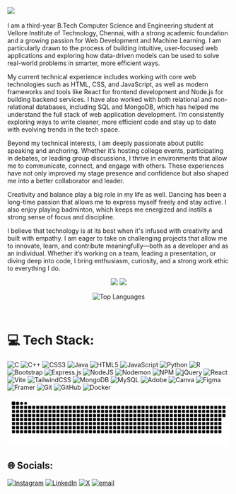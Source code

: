 ![](https://github-profile-trophy.vercel.app/?username=Sanskruti-Shete&theme=tokyonight&no-frame=false&no-bg=true&margin-w=4&title=MultiLanguage,Commits,Repositories,Experience,Followers&column=5)

<p>I am a third-year B.Tech Computer Science and Engineering student at Vellore Institute of Technology, Chennai, with a strong academic foundation and a growing passion for Web Development and Machine Learning. I am particularly drawn to the process of building intuitive, user-focused web applications and exploring how data-driven models can be used to solve real-world problems in smarter, more efficient ways.

My current technical experience includes working with core web technologies such as HTML, CSS, and JavaScript, as well as modern frameworks and tools like React for frontend development and Node.js for building backend services. I have also worked with both relational and non-relational databases, including SQL and MongoDB, which has helped me understand the full stack of web application development. I’m consistently exploring ways to write cleaner, more efficient code and stay up to date with evolving trends in the tech space.

Beyond my technical interests, I am deeply passionate about public speaking and anchoring. Whether it’s hosting college events, participating in debates, or leading group discussions, I thrive in environments that allow me to communicate, connect, and engage with others. These experiences have not only improved my stage presence and confidence but also shaped me into a better collaborator and leader.

Creativity and balance play a big role in my life as well. Dancing has been a long-time passion that allows me to express myself freely and stay active. I also enjoy playing badminton, which keeps me energized and instills a strong sense of focus and discipline.

I believe that technology is at its best when it's infused with creativity and built with empathy. I am eager to take on challenging projects that allow me to innovate, learn, and contribute meaningfully—both as a developer and as an individual. Whether it’s working on a team, leading a presentation, or diving deep into code, I bring enthusiasm, curiosity, and a strong work ethic to everything I do.</p>

<p align="center">
  <img src="https://github-readme-stats.vercel.app/api?username=Sanskruti-Shete&theme=dark&hide_border=false&include_all_commits=false&count_private=false" width="400" />
  <img src="https://nirzak-streak-stats.vercel.app/?user=Sanskruti-Shete&theme=dark&hide_border=false" width="400"/>
</p>

<p align="center">
  <img height="300" width="600" src="https://github-readme-stats.vercel.app/api/top-langs/?username=Sanskruti-Shete&layout=compact&langs_count=15&theme=tokyonight" alt="Top Languages">
</p>
<div id="header" align="center">
  <img src="https://komarev.com/ghpvc/?username=Sanskruti-Shete&style=for-the-badge&color=orange" alt=""/>
</div>

# 💻 Tech Stack:
![C](https://img.shields.io/badge/c-%2300599C.svg?style=for-the-badge&logo=c&logoColor=white) ![C++](https://img.shields.io/badge/c++-%2300599C.svg?style=for-the-badge&logo=c%2B%2B&logoColor=white) ![CSS3](https://img.shields.io/badge/css3-%231572B6.svg?style=for-the-badge&logo=css3&logoColor=white) ![Java](https://img.shields.io/badge/java-%23ED8B00.svg?style=for-the-badge&logo=openjdk&logoColor=white) ![HTML5](https://img.shields.io/badge/html5-%23E34F26.svg?style=for-the-badge&logo=html5&logoColor=white) ![JavaScript](https://img.shields.io/badge/javascript-%23323330.svg?style=for-the-badge&logo=javascript&logoColor=%23F7DF1E) ![Python](https://img.shields.io/badge/python-3670A0?style=for-the-badge&logo=python&logoColor=ffdd54) ![R](https://img.shields.io/badge/r-%23276DC3.svg?style=for-the-badge&logo=r&logoColor=white) ![Bootstrap](https://img.shields.io/badge/bootstrap-%238511FA.svg?style=for-the-badge&logo=bootstrap&logoColor=white) ![Express.js](https://img.shields.io/badge/express.js-%23404d59.svg?style=for-the-badge&logo=express&logoColor=%2361DAFB) ![NodeJS](https://img.shields.io/badge/node.js-6DA55F?style=for-the-badge&logo=node.js&logoColor=white) ![Nodemon](https://img.shields.io/badge/NODEMON-%23323330.svg?style=for-the-badge&logo=nodemon&logoColor=%BBDEAD) ![NPM](https://img.shields.io/badge/NPM-%23CB3837.svg?style=for-the-badge&logo=npm&logoColor=white) ![jQuery](https://img.shields.io/badge/jquery-%230769AD.svg?style=for-the-badge&logo=jquery&logoColor=white) ![React](https://img.shields.io/badge/react-%2320232a.svg?style=for-the-badge&logo=react&logoColor=%2361DAFB) ![Vite](https://img.shields.io/badge/vite-%23646CFF.svg?style=for-the-badge&logo=vite&logoColor=white) ![TailwindCSS](https://img.shields.io/badge/tailwindcss-%2338B2AC.svg?style=for-the-badge&logo=tailwind-css&logoColor=white) ![MongoDB](https://img.shields.io/badge/MongoDB-%234ea94b.svg?style=for-the-badge&logo=mongodb&logoColor=white) ![MySQL](https://img.shields.io/badge/mysql-4479A1.svg?style=for-the-badge&logo=mysql&logoColor=white) ![Adobe](https://img.shields.io/badge/adobe-%23FF0000.svg?style=for-the-badge&logo=adobe&logoColor=white) ![Canva](https://img.shields.io/badge/Canva-%2300C4CC.svg?style=for-the-badge&logo=Canva&logoColor=white) ![Figma](https://img.shields.io/badge/figma-%23F24E1E.svg?style=for-the-badge&logo=figma&logoColor=white) ![Framer](https://img.shields.io/badge/Framer-black?style=for-the-badge&logo=framer&logoColor=blue) ![Git](https://img.shields.io/badge/git-%23F05033.svg?style=for-the-badge&logo=git&logoColor=white) ![GitHub](https://img.shields.io/badge/github-%23121011.svg?style=for-the-badge&logo=github&logoColor=white) ![Docker](https://img.shields.io/badge/docker-%230db7ed.svg?style=for-the-badge&logo=docker&logoColor=white) 




 <img width="1000" src="comps/github-snake.svg" alt="snake"/>



## 🌐 Socials:
[![Instagram](https://img.shields.io/badge/Instagram-%23E4405F.svg?logo=Instagram&logoColor=white)](https://instagram.com/sans_shete) [![LinkedIn](https://img.shields.io/badge/LinkedIn-%230077B5.svg?logo=linkedin&logoColor=white)](https://linkedin.com/in/sanskruti-shete-02aba1275) [![X](https://img.shields.io/badge/X-black.svg?logo=X&logoColor=white)](https://x.com/sanskruti_shete) [![email](https://img.shields.io/badge/Email-D14836?logo=gmail&logoColor=white)](mailto:shetesanskruti066@gmail.com) 
